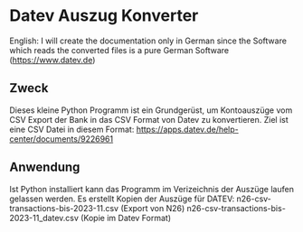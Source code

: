 # Datev Auszug Konverter

English: I will create the documentation only in German since the Software which reads the converted files is a pure German Software (https://www.datev.de)

## Zweck
Dieses kleine Python Programm ist ein Grundgerüst, um Kontoauszüge vom CSV Export der Bank in das CSV Format von Datev zu konvertieren. Ziel ist eine CSV Datei in diesem Format: https://apps.datev.de/help-center/documents/9226961


## Anwendung
Ist Python installiert kann das Programm im Verizeichnis der Auszüge laufen gelassen werden. Es erstellt Kopien der Auszüge für DATEV:
n26-csv-transactions-bis-2023-11.csv (Export von N26)
n26-csv-transactions-bis-2023-11_datev.csv (Kopie im Datev Format)
